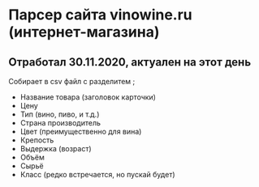 # Парсер сайта vinowine.ru (интернет-магазина)

## Отработал 30.11.2020, актуален на этот день

Собирает в csv файл с разделитем ;

- Название товара (заголовок карточки)
- Цену
- Тип (вино, пиво, и т.д.)
- Страна производитель
- Цвет (преимущественно для вина)
- Крепость
- Выдержка (возраст)
- Объём
- Сырьё
- Класс (редко встречается, но пускай будет)
